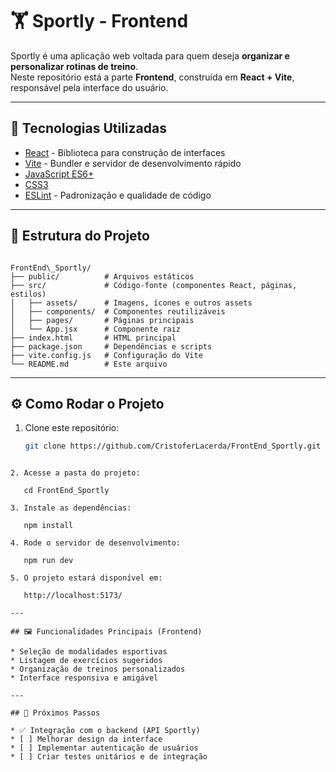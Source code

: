 # 🏋️ Sportly - Frontend

Sportly é uma aplicação web voltada para quem deseja **organizar e personalizar rotinas de treino**.  
Neste repositório está a parte **Frontend**, construída em **React + Vite**, responsável pela interface do usuário.

---

## 🚀 Tecnologias Utilizadas

- [React](https://react.dev/) - Biblioteca para construção de interfaces
- [Vite](https://vitejs.dev/) - Bundler e servidor de desenvolvimento rápido
- [JavaScript ES6+](https://developer.mozilla.org/pt-BR/docs/Web/JavaScript) 
- [CSS3](https://developer.mozilla.org/pt-BR/docs/Web/CSS)
- [ESLint](https://eslint.org/) - Padronização e qualidade de código

---

## 📂 Estrutura do Projeto

```

FrontEnd\_Sportly/
├── public/          # Arquivos estáticos
├── src/             # Código-fonte (componentes React, páginas, estilos)
│   ├── assets/      # Imagens, ícones e outros assets
│   ├── components/  # Componentes reutilizáveis
│   ├── pages/       # Páginas principais
│   └── App.jsx      # Componente raiz
├── index.html       # HTML principal
├── package.json     # Dependências e scripts
├── vite.config.js   # Configuração do Vite
└── README.md        # Este arquivo

````

---

## ⚙️ Como Rodar o Projeto

1. Clone este repositório:
   ```bash
   git clone https://github.com/CristoferLacerda/FrontEnd_Sportly.git
````

2. Acesse a pasta do projeto:

   cd FrontEnd_Sportly

3. Instale as dependências:

   npm install

4. Rode o servidor de desenvolvimento:

   npm run dev

5. O projeto estará disponível em:

   http://localhost:5173/

---

## 🖼️ Funcionalidades Principais (Frontend)

* Seleção de modalidades esportivas
* Listagem de exercícios sugeridos
* Organização de treinos personalizados
* Interface responsiva e amigável

---

## 📌 Próximos Passos

* ✅ Integração com o backend (API Sportly)
* [ ] Melhorar design da interface
* [ ] Implementar autenticação de usuários
* [ ] Criar testes unitários e de integração
